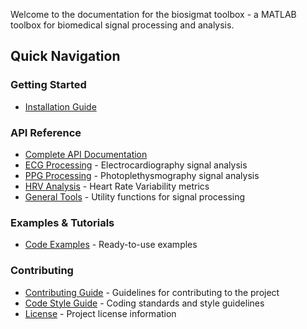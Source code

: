 Welcome to the documentation for the biosigmat toolbox - a MATLAB toolbox for biomedical signal processing and analysis.

## Quick Navigation

### Getting Started
- [Installation Guide](installation.md)

### API Reference
- [Complete API Documentation](api/README.md)
- [ECG Processing](api/ecg/README.md) - Electrocardiography signal analysis
- [PPG Processing](api/ppg/README.md) - Photoplethysmography signal analysis
- [HRV Analysis](api/hrv/README.md) - Heart Rate Variability metrics
- [General Tools](api/tools/README.md) - Utility functions for signal processing

### Examples & Tutorials
- [Code Examples](examples/README.md) - Ready-to-use examples

### Contributing
- [Contributing Guide](../CONTRIBUTING.md) - Guidelines for contributing to the project
- [Code Style Guide](code-style-guide.md) - Coding standards and style guidelines
- [License](../LICENSE) - Project license information